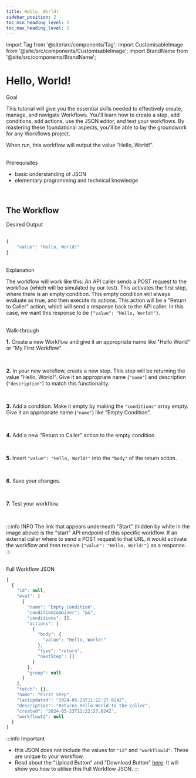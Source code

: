 ```yaml
---
title: Hello, World!
sidebar_position: 2
toc_min_heading_level: 2
toc_max_heading_level: 5
---
```


import Tag from '@site/src/components/Tag';
import CustomisableImage from '@site/src/components/CustomisableImage';
import BrandName from '@site/src/components/BrandName';

# Hello, World!

<div className="dubheader">Goal</div>

This tutorial will give you the essential skills needed to effectively create, manage, and navigate Workflows. You'll learn how to create a step, add conditions, add actions, use the JSON editor, and test your workflows. By mastering these foundational aspects, you'll be able to lay the groundwork for any Workflows project.

When run, this workflow will output the value "Hello, World!". 

<br/>

<div className="dubheader">Prerequisites</div>

- basic understanding of JSON
- elementary programming and technical knowledge

<br/>

## The Workflow

<div className="dubheader">Desired Output</div>

<br/>

```jsx title="Hello, World!"
{
    "value": "Hello, World!"
}
```

<br/>


<div className="dubheader">Explanation</div>

The workflow will work like this: An API caller sends a POST request to the workflow (which will be simulated by our test). This activates the first step, where there is an empty condition. This empty condition will always evaluate as true, and then execute its actions. This action will be a "Return to Caller" action, which will send a response back to the API caller. In this case, we want this response to be `{"value": "Hello, World!"}`.

<br/>

<div className="dubheader">Walk-through</div>

**1.** Create a new Workflow and give it an appropriate name like "Hello World" or "My First Workflow".

<br/>

<CustomisableImage src="/img/hello-world-setup.png" alt="Create New Workflow" width="500"/>

**2.** In your new workflow, create a new step. This step will be returning the value "Hello, World!". Give it an appropriate name (`"name"`) and description (`"description"`) to match this functionality. 

<CustomisableImage src="/img/hello-world-step.png" alt="Creating the First Step" width="500"/>

<br/>

[comment]: <> (may need to make this ^ above image more accurate - put in some actual values for the description and name as an example.)

**3.** Add a condition. Make it empty by making the `"conditions"` array empty. Give it an appropriate name (`"name"`) like "Empty Condition".

<CustomisableImage src="/img/hello-world-condition.png" alt="Creating an Empty Condition" width="300"/>

<br/>

**4.** Add a new "Return to Caller" action to the empty condition.

<CustomisableImage src="/img/hello-world-action.png" alt="Adding the Return Action" width="500"/>

<br/>

**5.** Insert `"value": "Hello, World!"` into the `"body"` of the return action.

<CustomisableImage src="/img/hello-world-return.png" alt="Configuring the Return Action" width="350"/>

<br/>

**6.** Save your changes.

<CustomisableImage src="/img/hello-world-save.png" alt="Saving the Workflow" width="600"/>

<br/>

**7.** Test your workflow.

<CustomisableImage src="/img/hello-world-test.png" alt="Testing the Workflow" width="400"/>

<br/>

:::info INFO
The link that appears underneath "Start" (hidden by white in the image above) is the "start" API endpoint of this specific workflow. If an external caller where to send a POST request to that URL, it would activate the workflow and then receive `{"value": "Hello, World!"}` as a response.
:::

<br/>


<div className="dubheader">Full Workflow JSON</div>

```jsx
[
  {
    "id": null,
    "eval": [
      {
        "name": "Empty Condition",
        "conditionCombiner": "&&",
        "conditions": [],
        "actions": [
          {
            "body": {
              "value": "Hello, World!"
            },
            "type": "return",
            "nextStep": []
          }
        ],
        "group": null
      }
    ],
    "fetch": {},
    "name": "First Step",
    "lastUpdated": "2024-05-23T11:22:27.024Z",
    "description": "Returns Hello World to the caller",
    "created": "2024-05-23T11:22:27.024Z",
    "workflowId": null
  }
]
```

:::info Important
- this JSON does not include the values for `"id"` and `"workflowId"`. These are unique to your workflow.
- Read about the "Upload Button" and "Download Button" [here](../../workflows.md#configuration). It will show you how to utilise this Full Workflow JSON.
:::

